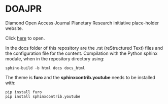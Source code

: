 # DOAJPR
Diamond Open Access Journal Planetary Research initiative place-holder website.

Click [here](https://doaj-planetary-research-initiative.readthedocs.io/en/latest/index.html) to open.

In the docs folder of this repository are the .rst (reStructured Text) files and the configuration file for the content. Compilation with the Python sphinx module, when in the repository directory using:

```
sphinx-build -b html docs docs_html
```

The theme is **furo** and the **sphinxcontrib.youtube** needs to be installed with:

```
pip install furo
pip install sphinxcontrib.youtube
```


